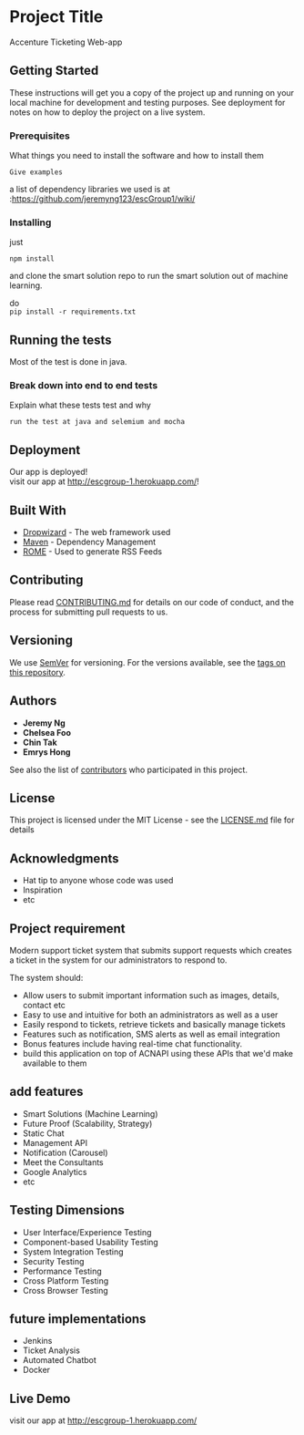# Project Title

Accenture Ticketing Web-app

## Getting Started

These instructions will get you a copy of the project up and running on your local machine for development and testing purposes. See deployment for notes on how to deploy the project on a live system.

### Prerequisites

What things you need to install the software and how to install them

```
Give examples
```

a list of dependency libraries we used is at :https://github.com/jeremyng123/escGroup1/wiki/

### Installing

just 

```
npm install
```

and clone the smart solution repo to run the smart solution out of machine learning.

do \
```pip install -r requirements.txt```


## Running the tests

Most of the test is done in java.

### Break down into end to end tests

Explain what these tests test and why

```
run the test at java and selemium and mocha
```

## Deployment
Our app is deployed!\
visit our app at http://escgroup-1.herokuapp.com/!

## Built With

* [Dropwizard](http://www.dropwizard.io/1.0.2/docs/) - The web framework used
* [Maven](https://maven.apache.org/) - Dependency Management
* [ROME](https://rometools.github.io/rome/) - Used to generate RSS Feeds

## Contributing

Please read [CONTRIBUTING.md](https://gist.github.com/PurpleBooth/b24679402957c63ec426) for details on our code of conduct, and the process for submitting pull requests to us.

## Versioning

We use [SemVer](http://semver.org/) for versioning. For the versions available, see the [tags on this repository](https://github.com/your/project/tags).

## Authors

* **Jeremy Ng** 
* **Chelsea Foo**
* **Chin Tak**
* **Emrys Hong**

See also the list of [contributors](https://github.com/jeremyng123/escGroup1/graphs/contributors) who participated in this project.

## License

This project is licensed under the MIT License - see the [LICENSE.md](LICENSE.md) file for details

## Acknowledgments

* Hat tip to anyone whose code was used
* Inspiration
* etc

## Project requirement
Modern support ticket system that submits support requests which creates a ticket in the system for our administrators to respond to. 

The system should:
- Allow users to submit important information such as images, details, contact etc
- Easy to use and intuitive for both an administrators as well as a user
- Easily respond to tickets, retrieve tickets and basically manage tickets
- Features such as notification, SMS alerts as well as email integration
- Bonus features include having real-time chat functionality. 
- build this application on top of ACNAPI using these APIs that we'd make available to them

## add features
- Smart Solutions (Machine Learning)
- Future Proof (Scalability, Strategy)
- Static Chat 
- Management API 
- Notification (Carousel)
- Meet the Consultants
- Google Analytics
- etc

## Testing Dimensions
- User Interface/Experience Testing
- Component-based Usability Testing
- System Integration Testing
- Security Testing
- Performance Testing
- Cross Platform Testing
- Cross Browser Testing

## future implementations
- Jenkins
- Ticket Analysis
- Automated Chatbot
- Docker

## Live Demo
visit our app at http://escgroup-1.herokuapp.com/

